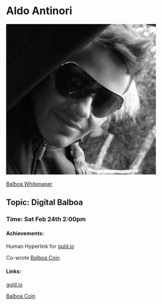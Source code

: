 # Aldo Antinori

![Aldo_Antinori](https://github.com/Alexstang/PanamaGlass-Speakers-list/blob/master/aldo-antinori.jpg)

[Balboa Whitepaper](https://pty.glass/docs/balboa-coin.html)

## Topic: Digital Balboa

### Time: Sat Feb 24th 2:00pm

#### Achievements:

Human Hyperlink for [guld.io](guld.io)

Co-wrote [Balboa Coin](https://pty.glass/docs/balboa-coin.html)

#### Links:

[guld.io](guld.io)

[Balboa Coin](https://pty.glass/docs/balboa-coin.html)

